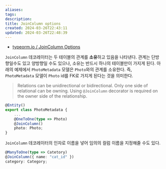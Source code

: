 ```yaml
---
aliases: 
tags: 
description:
title: JoinColumn options
created: 2024-03-26T22:43:11
updated: 2024-03-26T22:48:39
---
```

- [typeorm.io / JoinColumn Options](https://typeorm.io/relations#joincolumn-options)

`JoinColumn` 데코레이터는 두 테이블의 관계를 **소유**하고 있음을 나타낸다. 관계는 단방향일수도 있고 양방향일 수도 있으나, 소유는 반드시 하나의 테이블만이 가지게 된다. 아래의 예제에서 `PhotoMetadata` 모델은 `Photo`와의 관계를 소유한다. 즉, `PhotoMetadata` 모델이 `Photo` id를 FK로 가지게 된다는 것을 의미한다.

> Relations can be unidirectional or bidirectional. Only one side of relational can be owning. Using `@JoinColumn` decorator is required on the owner side of the relationship.

```ts
@Entity()
export class PhotoMetadata {
	...
	@OneToOne(type => Photo)
	@JoinColumn()
	photo: Photo;
}
```

`JoinColumn` 데코레이터의 인자로 이름을 넣어 임의의 컬럼 이름을 지정해줄 수도 있다.

```typescript
@ManyToOne(type => Catetory)
@JoinColumn({ name: "cat_id" })
category: Category;
```
